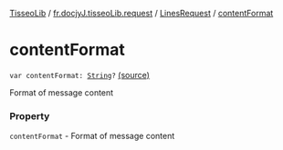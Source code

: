 [TisseoLib](../../index.md) / [fr.docjyJ.tisseoLib.request](../index.md) / [LinesRequest](index.md) / [contentFormat](./content-format.md)

# contentFormat

`var contentFormat: `[`String`](https://kotlinlang.org/api/latest/jvm/stdlib/kotlin/-string/index.html)`?` [(source)](https://github.com/docjyJ/TisseoLib/tree/master/src/main/kotlin/fr/docjyJ/tisseoLib/request/LinesRequest.kt#L31)

Format of message content

### Property

`contentFormat` - Format of message content